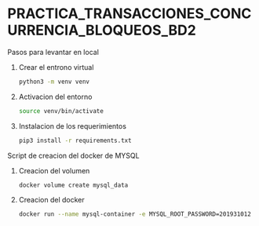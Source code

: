 # PRACTICA_TRANSACCIONES_CONCURRENCIA_BLOQUEOS_BD2
Pasos para levantar en local
1. Crear el entrono virtual
    ```sh
    python3 -m venv venv
    ```
2. Activacion del entorno
    ```sh
    source venv/bin/activate
    ```
3. Instalacion de los requerimientos
    ```sh
    pip3 install -r requirements.txt
    ```

Script de creacion del docker de MYSQL

1. Creacion del volumen
    ```sh
    docker volume create mysql_data
    ```
2. Creacion del docker
    ```sh
    docker run --name mysql-container -e MYSQL_ROOT_PASSWORD=201931012 -e MYSQL_DATABASE=tcbDB2 -e MYSQL_USER=benjamin -e MYSQL_PASSWORD=201931012 -v mysql_data:/var/lib/mysql -p 3306:3306 -d mysql:latest
    ```